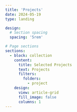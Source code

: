 ```yaml
---
title: 'Projects'
date: 2024-05-19
type: landing

design:
  # Section spacing
  spacing: '5rem'

# Page sections
sections:
  - block: collection
    content:
      title: Selected Projects
      text: Projects
      filters:
        folders:
          - project
    design:
      view: article-grid
      fill_image: false
      columns: 1
---
```

